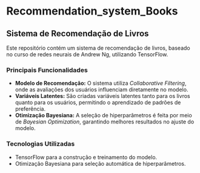 # Recommendation_system_Books
## Sistema de Recomendação de Livros

Este repositório contém um sistema de recomendação de livros, baseado no curso de redes neurais de Andrew Ng, utilizando TensorFlow.

### Principais Funcionalidades

- **Modelo de Recomendação:** O sistema utiliza *Collaborative Filtering*, onde as avaliações dos usuários influenciam diretamente no modelo.
- **Variáveis Latentes:** São criadas variáveis latentes tanto para os livros quanto para os usuários, permitindo o aprendizado de padrões de preferência.
- **Otimização Bayesiana:** A seleção de hiperparâmetros é feita por meio de *Bayesian Optimization*, garantindo melhores resultados no ajuste do modelo.

### Tecnologias Utilizadas

- TensorFlow para a construção e treinamento do modelo.
- Otimização Bayesiana para seleção automática de hiperparâmetros.
